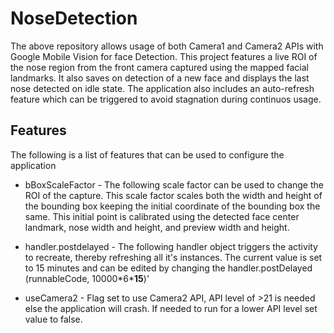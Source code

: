 # NoseDetection
The above repository allows usage of both Camera1 and Camera2 APIs with Google Mobile Vision for face Detection. This project features a live ROI of the nose region from the front camera captured using the mapped facial landmarks. It also saves on detection of a new face and displays the last nose detected on idle state. The application also includes an auto-refresh feature which can be triggered to avoid stagnation during continuos usage.

## Features
The following is a list of features that can be used to configure the application
* bBoxScaleFactor - The following scale factor can be used to change the ROI of the capture. This scale factor scales both the width and height of the bounding box keeping the initial coordinate of the bounding box the same. This initial point is calibrated using the detected face center landmark, nose width and height, and preview width and height. 

* handler.postdelayed - The following handler object triggers the activity to recreate, thereby refreshing all it's instances. The current value is set to 15 minutes and can be edited by changing the handler.postDelayed (runnableCode,
10000\*6\***15**)'

* useCamera2 - Flag set to use Camera2 API, API level of >21 is needed else the application will crash. If needed to run for a lower API level set value to false.
